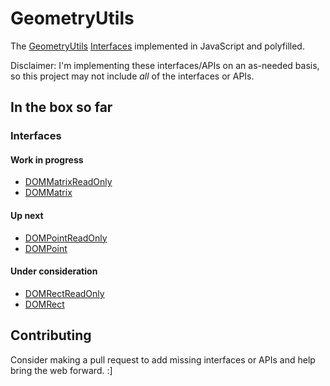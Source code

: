 GeometryUtils
=============

The [GeometryUtils](http://www.w3.org/TR/cssom-view/#geometry)
[Interfaces](http://www.w3.org/TR/geometry-1/) implemented in JavaScript and
polyfilled.

Disclaimer: I'm implementing these interfaces/APIs on an as-needed basis, so
this project may not include *all* of the interfaces or APIs.

In the box so far
-----------------

### Interfaces

#### Work in progress

- [DOMMatrixReadOnly](https://developer.mozilla.org/en-US/docs/Web/API/DOMMatrixReadOnly)
- [DOMMatrix](https://developer.mozilla.org/en-US/docs/Web/API/DOMMatrix)

#### Up next

- [DOMPointReadOnly](https://developer.mozilla.org/en-US/docs/Web/API/DOMPointReadOnly)
- [DOMPoint](https://developer.mozilla.org/en-US/docs/Web/API/DOMPoint)

#### Under consideration

- [DOMRectReadOnly](https://developer.mozilla.org/en-US/docs/Web/API/DOMRectReadOnly)
- [DOMRect](https://developer.mozilla.org/en-US/docs/Web/API/DOMRect)

Contributing
------------

Consider making a pull request to add missing interfaces or APIs and help bring
the web forward. :]
